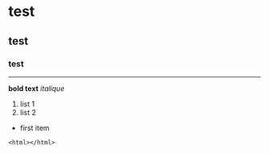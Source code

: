 # test
## test 
### test 
---

**bold text**
*italique*
1. list 1
2. list 2

- first item

`<html></html>`


